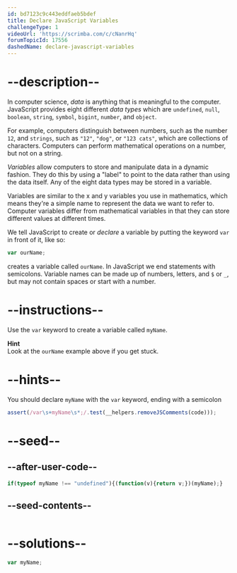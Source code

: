 ```yaml
---
id: bd7123c9c443eddfaeb5bdef
title: Declare JavaScript Variables
challengeType: 1
videoUrl: 'https://scrimba.com/c/cNanrHq'
forumTopicId: 17556
dashedName: declare-javascript-variables
---
```


# --description--

In computer science, <dfn>data</dfn> is anything that is meaningful to the computer. JavaScript provides eight different <dfn>data types</dfn> which are `undefined`, `null`, `boolean`, `string`, `symbol`, `bigint`, `number`, and `object`.

For example, computers distinguish between numbers, such as the number `12`, and `strings`, such as `"12"`, `"dog"`, or `"123 cats"`, which are collections of characters. Computers can perform mathematical operations on a number, but not on a string.

<dfn>Variables</dfn> allow computers to store and manipulate data in a dynamic fashion. They do this by using a "label" to point to the data rather than using the data itself. Any of the eight data types may be stored in a variable.

Variables are similar to the x and y variables you use in mathematics, which means they're a simple name to represent the data we want to refer to. Computer variables differ from mathematical variables in that they can store different values at different times.

We tell JavaScript to create or <dfn>declare</dfn> a variable by putting the keyword `var` in front of it, like so:

```js
var ourName;
```

creates a variable called `ourName`. In JavaScript we end statements with semicolons. Variable names can be made up of numbers, letters, and `$` or `_`, but may not contain spaces or start with a number.

# --instructions--

Use the `var` keyword to create a variable called `myName`.

**Hint**  
Look at the `ourName` example above if you get stuck.

# --hints--

You should declare `myName` with the `var` keyword, ending with a semicolon

```js
assert(/var\s+myName\s*;/.test(__helpers.removeJSComments(code)));
```

# --seed--

## --after-user-code--

```js
if(typeof myName !== "undefined"){(function(v){return v;})(myName);}
```

## --seed-contents--

```js

```

# --solutions--

```js
var myName;
```
